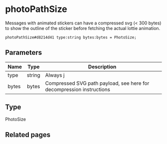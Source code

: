 # photoPathSize
Messages with animated stickers can have a compressed svg (< 300 bytes) to show the outline of the sticker before fetching the actual lottie animation.

```
photoPathSize#d8214d41 type:string bytes:bytes = PhotoSize;
```

## Parameters
| Name | Type | Description |
| ---- | :----: | ----------- |
| type | string | Always j |
| bytes | bytes | Compressed SVG path payload, see here for decompression instructions |


## Type
PhotoSize

## Related pages
